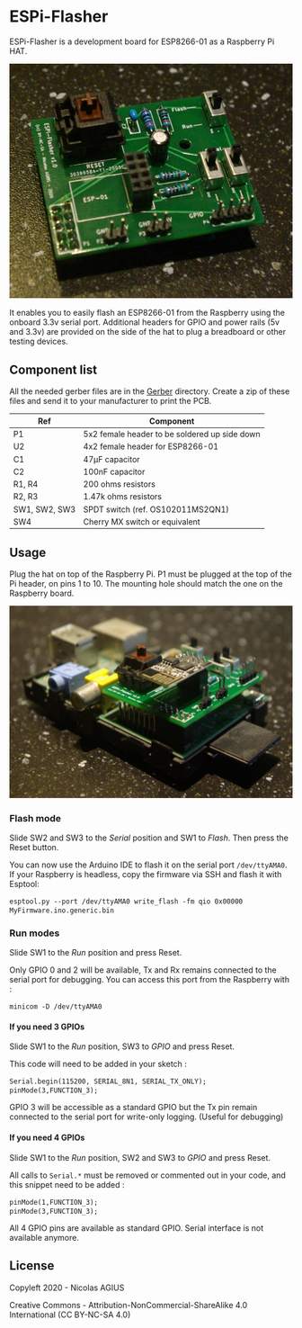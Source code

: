 # ESPi-Flasher

ESPi-Flasher is a development board for ESP8266-01 as a Raspberry Pi HAT.

![ESPi-Flasher](img/hat1.jpg)

It enables you to easily flash an ESP8266-01 from the Raspberry using the onboard 3.3v serial port.
Additional headers for GPIO and power rails (5v and 3.3v) are provided on the side of the hat to plug a breadboard or other testing devices.

## Component list

All the needed gerber files are in the [Gerber](Gerber/) directory. Create a zip of these files and send it to your manufacturer to print the PCB.

|Ref|Component|
|---|---|
|P1| 5x2 female header to be soldered up side down|
|U2| 4x2 female header for ESP8266-01|
|C1| 47µF capacitor|
|C2| 100nF capacitor|
|R1, R4| 200 ohms resistors|
|R2, R3| 1.47k ohms resistors|
|SW1, SW2, SW3| SPDT switch (ref. OS102011MS2QN1)|
|SW4| Cherry MX switch or equivalent|

## Usage

Plug the hat on top of the Raspberry Pi. P1 must be plugged at the top of the Pi header, on pins 1 to 10. 
The mounting hole should match the one on the Raspberry board.

![ESPi-Flasher](img/hat2.jpg)

### Flash mode

Slide SW2 and SW3 to the *Serial* position and SW1 to *Flash*. Then press the Reset button.

You can now use the Arduino IDE to flash it on the serial port `/dev/ttyAMA0`.
If your Raspberry is headless, copy the firmware via SSH and flash it with Esptool:

```
esptool.py --port /dev/ttyAMA0 write_flash -fm qio 0x00000 MyFirmware.ino.generic.bin
```

### Run modes

Slide SW1 to the *Run* position and press Reset.

Only GPIO 0 and 2 will be available, Tx and Rx remains connected to the serial port for debugging. You can access this port from the Raspberry with :

```
minicom -D /dev/ttyAMA0

```

#### If you need 3 GPIOs

Slide SW1 to the *Run* position, SW3 to *GPIO* and press Reset.

This code will need to be added in your sketch :

```
Serial.begin(115200, SERIAL_8N1, SERIAL_TX_ONLY);
pinMode(3,FUNCTION_3);

```

GPIO 3 will be accessible as a standard GPIO but the Tx pin remain connected to the serial port for write-only logging. (Useful for debugging)

#### If you need 4 GPIOs

Slide SW1 to the *Run* position, SW2 and SW3 to *GPIO* and press Reset.

All calls to `Serial.*` must be removed or commented out in your code, and this snippet need to be added :

```
pinMode(1,FUNCTION_3);
pinMode(3,FUNCTION_3);
```

All 4 GPIO pins are available as standard GPIO. Serial interface is not available anymore.

##  License

Copyleft 2020 - Nicolas AGIUS

Creative Commons - Attribution-NonCommercial-ShareAlike 4.0 International (CC BY-NC-SA 4.0)


